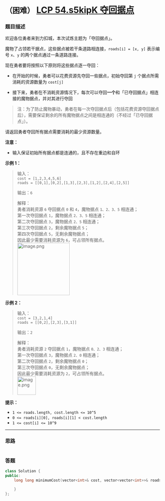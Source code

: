 # `（困难）` [LCP 54.s5kipK 夺回据点](https://leetcode-cn.com/problems/s5kipK/)

### 题目描述
<p>欢迎各位勇者来到力扣城，本次试炼主题为「夺回据点」。</p>
<p>魔物了占领若干据点，这些据点被若干条道路相连接，<code>roads[i] = [x, y]</code> 表示编号 <code>x</code>、<code>y</code> 的两个据点通过一条道路连接。</p>
<p>现在勇者要将按照以下原则将这些据点逐一夺回：</p>
<ul>
<li>
<p>在开始的时候，勇者可以花费资源先夺回一些据点，初始夺回第 <code>j</code> 个据点所需消耗的资源数量为 <code>cost[j]</code></p>
</li>
<li>
<p>接下来，勇者在不消耗资源情况下，每次可以夺回<strong>一个</strong>和「已夺回据点」相连接的魔物据点，并对其进行夺回</p>
</li>
</ul>
<blockquote>
<p>注：为了防止魔物暴动，勇者在每一次夺回据点后（包括花费资源夺回据点后），需要保证剩余的所有魔物据点之间是相连通的（不经过「已夺回据点」）。</p>
</blockquote>
<p>请返回勇者夺回所有据点需要消耗的最少资源数量。</p>
<p><strong>注意：</strong></p>
<ul>
<li>输入保证初始所有据点都是连通的，且不存在重边和自环</li>
</ul>
<p><strong>示例 1：</strong></p>
<blockquote>
<p>输入：<br>
<code>cost = [1,2,3,4,5,6]</code><br>
<code>roads = [[0,1],[0,2],[1,3],[2,3],[1,2],[2,4],[2,5]]</code></p>
<p>输出：<code>6</code></p>
<p>解释：<br>
勇者消耗资源 <code>6</code> 夺回据点 <code>0</code> 和 <code>4</code>，魔物据点 <code>1、2、3、5</code> 相连通；<br>
第一次夺回据点 <code>1</code>，魔物据点 <code>2、3、5</code> 相连通；<br>
第二次夺回据点 <code>3</code>，魔物据点 <code>2、5</code> 相连通；<br>
第三次夺回据点 <code>2</code>，剩余魔物据点 <code>5</code>；<br>
第四次夺回据点 <code>5</code>，无剩余魔物据点；<br>
因此最少需要消耗资源为 <code>6</code>，可占领所有据点。<br>
<img src="https://pic.leetcode-cn.com/1648706944-KJstUN-image.png" alt="image.png" onerror="this.src='data:image/svg+xml,%3Csvg height=\'150\' viewBox=\'0 0 150 150\' width=\'150\' xmlns=\'http://www.w3.org/2000/svg\'%3E%3Cpath d=\'m2465 2286.42347-18.95363-18.92555-50.0112 43.79935-24.62708-24.5906-33.41155 24.5906-22.99654-17.22567v-73.0716c0-2.20914 1.79086-4 4-4h142c2.20914 0 4 1.79086 4 4zm-122-25.59081c5.52285 0 10-4.47052 10-9.98518 0-5.51467-4.47715-9.98519-10-9.98519s-10 4.47052-10 9.98519c0 5.51466 4.47715 9.98518 10 9.98518zm122 40.89296v61.27438c0 2.20914-1.79086 4-4 4h-142c-2.20914 0-4-1.79086-4-4v-53.62625l22.99654 17.22567 33.41155-24.5906 24.62708 24.5906 50.0112-43.79935z\' fill=\'%23eee\' fill-rule=\'evenodd\' transform=\'translate(-2315 -2217)\'/%3E%3C/svg%3E'; " height="170px"></p>
</blockquote>
<p><strong>示例 2：</strong></p>
<blockquote>
<p>输入：<br>
<code>cost = [3,2,1,4]</code><br>
<code>roads = [[0,2],[2,3],[3,1]]</code></p>
<p>输出：<code>2</code></p>
<p>解释：<br>
勇者消耗资源 <code>2</code> 夺回据点 <code>1</code>，魔物据点 <code>0、2、3</code> 相连通；<br>
第一次夺回据点 <code>3</code>，魔物据点 <code>2、0</code> 相连通；<br>
第二次夺回据点 <code>2</code>，剩余魔物据点 <code>0</code>；<br>
第三次夺回据点 <code>0</code>，无剩余魔物据点；<br>
因此最少需要消耗资源为 <code>2</code>，可占领所有据点。<br>
<img src="https://pic.leetcode-cn.com/1648707186-LJRwzU-image.png" alt="image.png" onerror="this.src='data:image/svg+xml,%3Csvg height=\'150\' viewBox=\'0 0 150 150\' width=\'150\' xmlns=\'http://www.w3.org/2000/svg\'%3E%3Cpath d=\'m2465 2286.42347-18.95363-18.92555-50.0112 43.79935-24.62708-24.5906-33.41155 24.5906-22.99654-17.22567v-73.0716c0-2.20914 1.79086-4 4-4h142c2.20914 0 4 1.79086 4 4zm-122-25.59081c5.52285 0 10-4.47052 10-9.98518 0-5.51467-4.47715-9.98519-10-9.98519s-10 4.47052-10 9.98519c0 5.51466 4.47715 9.98518 10 9.98518zm122 40.89296v61.27438c0 2.20914-1.79086 4-4 4h-142c-2.20914 0-4-1.79086-4-4v-53.62625l22.99654 17.22567 33.41155-24.5906 24.62708 24.5906 50.0112-43.79935z\' fill=\'%23eee\' fill-rule=\'evenodd\' transform=\'translate(-2315 -2217)\'/%3E%3C/svg%3E'; " height="60px"></p>
</blockquote>
<p><strong>提示：</strong></p>
<ul>
<li><code>1 &lt;= roads.length, cost.length &lt;= 10^5</code></li>
<li><code>0 &lt;= roads[i][0], roads[i][1] &lt; cost.length</code></li>
<li><code>1 &lt;= cost[i] &lt;= 10^9</code></li>
</ul>


---
### 思路
```
```



### 答题
``` C++
class Solution {
public:
    long long minimumCost(vector<int>& cost, vector<vector<int>>& roads) {

    }
};
```




